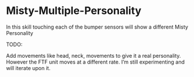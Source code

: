 # Misty-Multiple-Personality


In this skill touching each of the bumper sensors will show a different Misty Personality

TODO: 

Add movements like head, neck, movements to give it a real personality. However the FTF unit moves at a different rate. I’m still experimenting and will iterate upon it.
